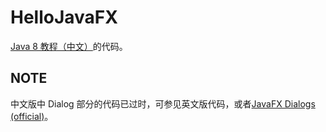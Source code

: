 HelloJavaFX
================

[Java 8 教程（中文）](http://code.makery.ch/library/javafx-8-tutorial/zh-cn/)的代码。

NOTE
----------------

中文版中 Dialog 部分的代码已过时，可参见英文版代码，或者[JavaFX Dialogs (official)](http://code.makery.ch/blog/javafx-dialogs-official/)。

